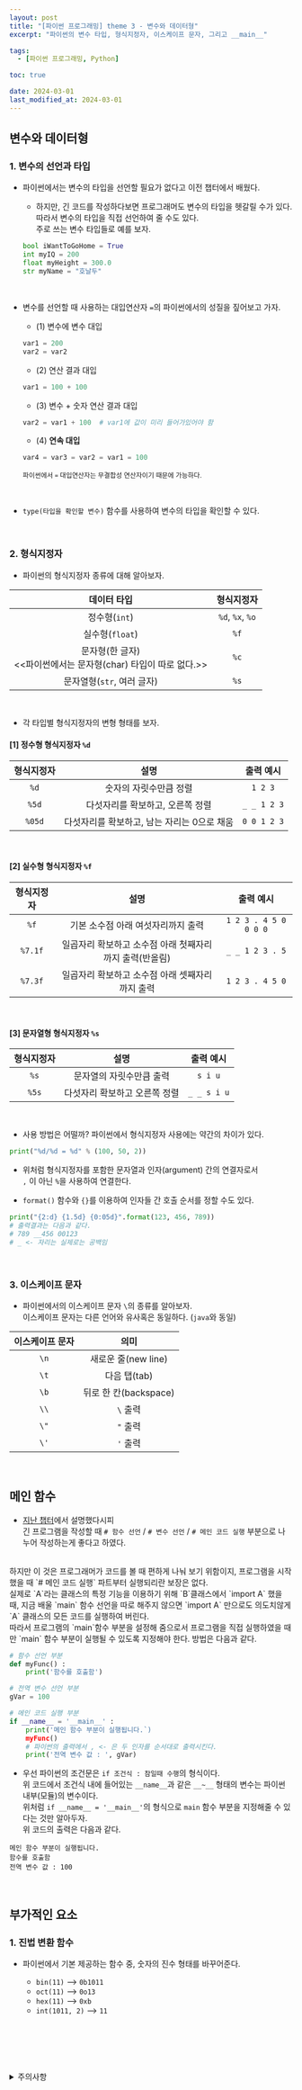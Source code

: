 ```yaml
---
layout: post
title: "[파이썬 프로그래밍] theme 3 - 변수와 데이터형"
excerpt: "파이썬의 변수 타입, 형식지정자, 이스케이프 문자, 그리고 __main__"

tags:
  - [파이썬 프로그래밍, Python]

toc: true

date: 2024-03-01
last_modified_at: 2024-03-01
---
```

## 변수와 데이터형
### 1. 변수의 선언과 타입
- 파이썬에서는 변수의 타입을 선언할 필요가 없다고 이전 챕터에서 배웠다.  

  - 하지만, 긴 코드를 작성하다보면 프로그래머도 변수의 타입을 헷갈릴 수가 있다.  
  따라서 변수의 타입을 직접 선언하여 줄 수도 있다.  
  주로 쓰는 변수 타입들로 예를 보자.  

  ```python
  bool iWantToGoHome = True
  int myIQ = 200
  float myHeight = 300.0
  str myName = "호날두"
  ```

<br>

- 변수를 선언할 때 사용하는 대입연산자 `=`의 파이썬에서의 성질을 짚어보고 가자.  

  - (1) 변수에 변수 대입
  
  ```python
  var1 = 200
  var2 = var2
  ```

  - (2) 연산 결과 대입

  ```python
  var1 = 100 + 100
  ```

  - (3) 변수 + 숫자 연산 결과 대입

  ```python
  var2 = var1 + 100  # var1에 값이 미리 들어가있어야 함
  ```

  - (4) **연속 대입**

  ```python
  var4 = var3 = var2 = var1 = 100
  ```

  <sub> 파이썬에서 `=` 대입연산자는 무결합성 연산자이기 때문에 가능하다.  

  <br>

- `type(타입을 확인할 변수)` 함수를 사용하여 변수의 타입을 확인할 수 있다.

  <br>

### 2. 형식지정자
- 파이썬의 형식지정자 종류에 대해 알아보자.  

|데이터 타입|형식지정자|
|:---:|:---:|
|정수형(`int`)|`%d`, `%x`, `%o`|
|실수형(`float`)|`%f`|
|문자형(한 글자)<br><<파이썬에서는 문자형(char) 타입이 따로 없다.>>|`%c`|
|문자열형(`str`, 여러 글자)|`%s`|

<br>

- 각 타입별 형식지정자의 변형 형태를 보자.

#### [1] 정수형 형식지정자 `%d`

|형식지정자|설명|출력 예시|
|:---:|:---:|:---:|
|`%d`|숫자의 자릿수만큼 정렬|`1 2 3`|
|`%5d`|다섯자리를 확보하고, 오른쪽 정렬|`_ _ 1 2 3`|
|`%05d`|다섯자리를 확보하고, 남는 자리는 0으로 채움|`0 0 1 2 3`|  

<br>

#### [2] 실수형 형식지정자 `%f`

|형식지정자|설명|출력 예시|
|:---:|:---:|:---:|
|`%f`|기본 소수점 아래 여섯자리까지 출력|`1 2 3 . 4 5 0 0 0 0`|
|`%7.1f`|일곱자리 확보하고 소수점 아래 첫째자리까지 출력(반올림)|`_ _ 1 2 3 . 5`|
|`%7.3f`|일곱자리 확보하고 소수점 아래 셋째자리까지 출력|`1 2 3 . 4 5 0`|

<br>

#### [3] 문자열형 형식지정자 `%s`

|형식지정자|설명|출력 예시|
|:---:|:---:|:---:|
|`%s`|문자열의 자릿수만큼 출력|`s i u`|
|`%5s`|다섯자리 확보하고 오른쪽 정렬|`_ _ s i u`|  

<br>

- 사용 방법은 어떨까? 파이썬에서 형식지정자 사용에는 약간의 차이가 있다.  

```python
print("%d/%d = %d" % (100, 50, 2)) 
```

- 위처럼 형식지정자를 포함한 문자열과 인자(argument) 간의 연결자로서  
`,` 이 아닌 `%`을 사용하여 연결한다.  

- `format()` 함수와 `{}`를 이용하여 인자들 간 호출 순서를 정할 수도 있다.  

```python
print("{2:d} {1.5d} {0:05d}".format(123, 456, 789))
# 출력결과는 다음과 같다.
# 789 __456 00123
# _ <- 자리는 실제로는 공백임
```

<br>

### 3. 이스케이프 문자
- 파이썬에서의 이스케이프 문자 `\`의 종류를 알아보자.  
이스케이프 문자는 다른 언어와 유사혹은 동일하다. (`java`와 동일)  

|이스케이프 문자|의미|
|:---:|:---:|
|`\n`|새로운 줄(new line)|
|`\t`|다음 탭(tab)|
|`\b`|뒤로 한 칸(backspace)|
|`\\`|`\` 출력|
|`\"`|`"` 출력|
|`\'`|`'` 출력|

<br>

## 메인 함수
- [지난 챕터][def]에서 설명했다시피  
긴 프로그램을 작성할 때 `# 함수 선언` / `# 변수 선언` / `# 메인 코드 실행` 부분으로 나누어 작성하는게 좋다고 하였다.  
<br>
하지만 이 것은 프로그래머가 코드를 볼 때 편하게 나눠 보기 위함이지,  
프로그램을 시작했을 때 `# 메인 코드 실행` 파트부터 실행되리란 보장은 없다.  
<br>
실제로 `A`라는 클래스의 특정 기능을 이용하기 위해 `B`클래스에서 `import A` 했을 때,  
지금 배울 `main` 함수 선언을 따로 해주지 않으면  
`import A` 만으로도 의도치않게 `A` 클래스의 모든 코드를 실행하여 버린다.  
<br>
따라서 프로그램의 `main`함수 부분을 설정해 줌으로서  
프로그램을 직접 실행하였을 때만 `main` 함수 부분이 실행될 수 있도록 지정해야 한다.  
방법은 다음과 같다.  

```python
# 함수 선언 부분
def myFunc() :
    print('함수를 호출함')

# 전역 변수 선언 부분
gVar = 100

# 메인 코드 실행 부분
if __name__ = '__main__' :
    print('메인 함수 부분이 실행됩니다.`)
    myFunc()
    # 파이썬의 출력에서 , <- 은 두 인자를 순서대로 출력시킨다.
    print('전역 변수 값 : ', gVar) 
```

- 우선 파이썬의 조건문은 `if 조건식 : 참일때 수행`의 형식이다.  
위 코드에서 조건식 내에 들어있는 `__name__`과 같은 `__~__` 형태의 변수는 파이썬 내부(모듈)의 변수이다.  
위처럼 `if __name__ = '__main__'`의 형식으로 `main` 함수 부분을 지정해줄 수 있다는 것만 알아두자.  
위 코드의 출력은 다음과 같다.  

```
메인 함수 부분이 실행됩니다.
함수를 호출함
전역 변수 값 : 100
```

<br>

## 부가적인 요소
### 1. 진법 변환 함수
- 파이썬에서 기본 제공하는 함수 중, 숫자의 진수 형태를 바꾸어준다.  

  - `bin(11)` --> `0b1011`
  - `oct(11)` --> `0o13`
  - `hex(11)` --> `0xb`
  - `int(1011, 2)` --> `11`

  <br>

<br>
<br>
<br>
<br>
<details>
<summary>주의사항</summary>
<div markdown="1">

이 포스팅은 강원대학교 이헌길 교수님의 파이썬 프로그래밍 수업을 들으며 내용을 정리 한 것입니다.  
수업 내용에 대한 저작권은 교수님께 있으니,  
다른 곳으로의 무분별한 내용 복사를 자제해 주세요.

</div>
</details> 

[def]: https://orbit3230.github.io/2024/02/09/Python_theme1/#1-%ED%94%84%EB%A1%9C%EA%B7%B8%EB%9E%A8-%EC%9E%91%EC%84%B1-%EC%9A%94%EB%A0%B9